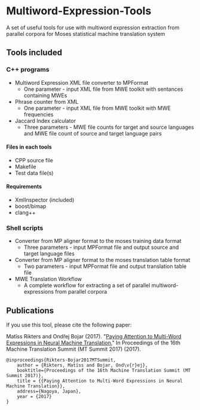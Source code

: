 # Multiword-Expression-Tools
A set of useful tools for use with multiword expression extraction from parallel corpora for Moses statistical machine translation system

## Tools included
### C++ programs
* Multiword Expression XML file converter to MPFormat
  - One parameter - input XML file from MWE toolkit with sentances containing MWEs
* Phrase counter from XML
  - One parameter - input XML file from MWE toolkit with MWE frequencies
* Jaccard Index calculator
  - Three parameters - MWE file counts for target and source languages and MWE file count of source and target language pairs
  
#### Files in each tools
  * CPP source file
  * Makefile
  * Test data file(s)

#### Requirements
  * XmlInspector (included)
  * boost/bimap
  * clang++

### Shell scripts
* Converter from MP aligner format to the moses training data format
  - Three parameters - input MPFormat file and output source and target language files
* Converter from MP aligner format to the moses translation table format
  - Two parameters - input MPFormat file and output translation table file
* MWE Translation Workflow
  - A complete workflow for extracting a set of parallel multiword-expressions from parallel corpora

  
	
Publications
---------

If you use this tool, please cite the following paper:

Matīss Rikters and Ondřej Bojar (2017). "[Paying Attention to Multi-Word Expressions in Neural Machine Translation.](http://aamt.info/app-def/S-102/mtsummit/2017/research-track/)" In Proceedings of the 16th Machine Translation Summit (MT Summit 2017) (2017).

```
@inproceedings{Rikters-Bojar2017MTSummit,
	author = {Rikters, Matīss and Bojar, Ond\v{r}ej},
	booktitle={Proceedings of the 16th Machine Translation Summit (MT Summit 2017)},
	title = {{Paying Attention to Multi-Word Expressions in Neural Machine Translation}},
	address={Nagoya, Japan},
	year = {2017}
}
```